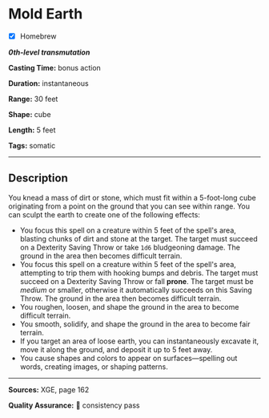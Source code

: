 # Mold Earth

- [x] Homebrew

***0th-level transmutation***

**Casting Time:** bonus action

**Duration:** instantaneous

**Range:** 30 feet

**Shape:** cube

**Length:** 5 feet

**Tags:** somatic

---

## Description
You knead a mass of dirt or stone, which must fit within a 5-foot-long cube originating from a point on the ground that you can see within range.
You can sculpt the earth to create one of the following effects:
- You focus this spell on a creature within 5 feet of the spell's area, blasting chunks of dirt and stone at the target.
	The target must succeed on a Dexterity Saving Throw or take `1d6` bludgeoning damage.
	The ground in the area then becomes difficult terrain.
- You focus this spell on a creature within 5 feet of the spell's area, attempting to trip them with hooking bumps and debris.
	The target must succeed on a Dexterity Saving Throw or fall **prone**.
	The target must be *medium* or smaller, otherwise it automatically succeeds on this Saving Throw.
	The ground in the area then becomes difficult terrain.
- You roughen, loosen, and shape the ground in the area to become difficult terrain.
- You smooth, solidify, and shape the ground in the area to become fair terrain.
- If you target an area of loose earth, you can instantaneously excavate it, move it along the ground, and deposit it up to 5 feet away.
- You cause shapes and colors to appear on surfaces—spelling out words, creating images, or shaping patterns.

---

**Sources:** XGE, page 162

**Quality Assurance:** :star2: consistency pass
